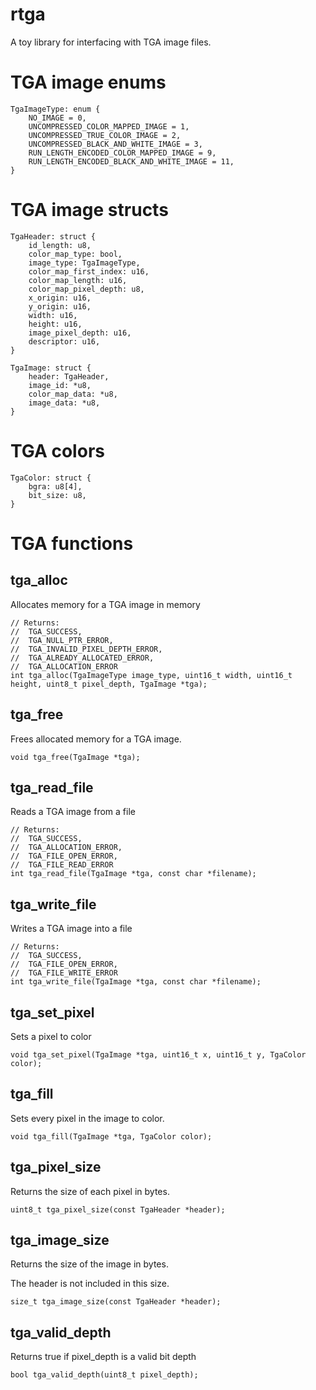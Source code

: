# rtga
A toy library for interfacing with TGA image files.

# TGA image enums

```
TgaImageType: enum {
    NO_IMAGE = 0,
    UNCOMPRESSED_COLOR_MAPPED_IMAGE = 1,
    UNCOMPRESSED_TRUE_COLOR_IMAGE = 2,
    UNCOMPRESSED_BLACK_AND_WHITE_IMAGE = 3,
    RUN_LENGTH_ENCODED_COLOR_MAPPED_IMAGE = 9,
    RUN_LENGTH_ENCODED_BLACK_AND_WHITE_IMAGE = 11,
}
```

# TGA image structs

```
TgaHeader: struct {
    id_length: u8,
    color_map_type: bool,
    image_type: TgaImageType,
    color_map_first_index: u16,
    color_map_length: u16,
    color_map_pixel_depth: u8,
    x_origin: u16,
    y_origin: u16,
    width: u16,
    height: u16,
    image_pixel_depth: u16,
    descriptor: u16,
}  
```

```
TgaImage: struct {
    header: TgaHeader,
    image_id: *u8,
    color_map_data: *u8,
    image_data: *u8,
}
```

# TGA colors

```
TgaColor: struct {
    bgra: u8[4],
    bit_size: u8,
}
```

# TGA functions

## tga_alloc
Allocates memory for a TGA image in memory
```
// Returns:
//  TGA_SUCCESS,
//  TGA_NULL_PTR_ERROR,
//  TGA_INVALID_PIXEL_DEPTH_ERROR,
//  TGA_ALREADY_ALLOCATED_ERROR,
//  TGA_ALLOCATION_ERROR
int tga_alloc(TgaImageType image_type, uint16_t width, uint16_t height, uint8_t pixel_depth, TgaImage *tga);
```

## tga_free
Frees allocated memory for a TGA image.
```
void tga_free(TgaImage *tga);
```

## tga_read_file
Reads a TGA image from a file
```
// Returns:
//  TGA_SUCCESS,
//  TGA_ALLOCATION_ERROR,
//  TGA_FILE_OPEN_ERROR,
//  TGA_FILE_READ_ERROR
int tga_read_file(TgaImage *tga, const char *filename);
```

## tga_write_file
Writes a TGA image into a file
```
// Returns:
//  TGA_SUCCESS,
//  TGA_FILE_OPEN_ERROR,
//  TGA_FILE_WRITE_ERROR
int tga_write_file(TgaImage *tga, const char *filename);
```

## tga_set_pixel
Sets a pixel to color
```
void tga_set_pixel(TgaImage *tga, uint16_t x, uint16_t y, TgaColor color);
```

## tga_fill
Sets every pixel in the image to color.
```
void tga_fill(TgaImage *tga, TgaColor color);
```

## tga_pixel_size
Returns the size of each pixel in bytes.
```
uint8_t tga_pixel_size(const TgaHeader *header);
```

## tga_image_size
Returns the size of the image in bytes.

The header is not included in this size.
```
size_t tga_image_size(const TgaHeader *header);
```

## tga_valid_depth
Returns true if pixel_depth is a valid bit depth
```
bool tga_valid_depth(uint8_t pixel_depth);
```
